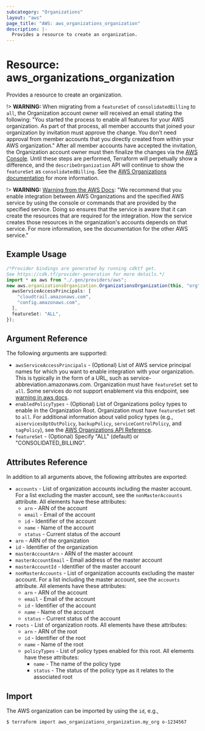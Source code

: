 ```yaml
---
subcategory: "Organizations"
layout: "aws"
page_title: "AWS: aws_organizations_organization"
description: |-
  Provides a resource to create an organization.
---
```


# Resource: aws\_organizations\_organization

Provides a resource to create an organization.

!> **WARNING:** When migrating from a `featureSet` of `consolidatedBilling` to `all`, the Organization account owner will received an email stating the following: "You started the process to enable all features for your AWS organization. As part of that process, all member accounts that joined your organization by invitation must approve the change. You don’t need approval from member accounts that you directly created from within your AWS organization." After all member accounts have accepted the invitation, the Organization account owner must then finalize the changes via the [AWS Console](https://console.aws.amazon.com/organizations/home#/organization/settings/migration-progress). Until these steps are performed, Terraform will perpetually show a difference, and the `describeOrganization` API will continue to show the `featureSet` as `consolidatedBilling`. See the [AWS Organizations documentation](https://docs.aws.amazon.com/organizations/latest/userguide/orgs_manage_org_support-all-features.html) for more information.

!> **WARNING:** [Warning from the AWS Docs](https://docs.aws.amazon.com/organizations/latest/APIReference/API_EnableAWSServiceAccess.html): "We recommend that you enable integration between AWS Organizations and the specified AWS service by using the console or commands that are provided by the specified service. Doing so ensures that the service is aware that it can create the resources that are required for the integration. How the service creates those resources in the organization's accounts depends on that service. For more information, see the documentation for the other AWS service."

## Example Usage

```typescript
/*Provider bindings are generated by running cdktf get.
See https://cdk.tf/provider-generation for more details.*/
import * as aws from "./.gen/providers/aws";
new aws.organizationsOrganization.OrganizationsOrganization(this, "org", {
  awsServiceAccessPrincipals: [
    "cloudtrail.amazonaws.com",
    "config.amazonaws.com",
  ],
  featureSet: "ALL",
});

```

## Argument Reference

The following arguments are supported:

* `awsServiceAccessPrincipals` - (Optional) List of AWS service principal names for which you want to enable integration with your organization. This is typically in the form of a URL, such as service-abbreviation.amazonaws.com. Organization must have `featureSet` set to `all`. Some services do not support enablement via this endpoint, see [warning in aws docs](https://docs.aws.amazon.com/organizations/latest/APIReference/API_EnableAWSServiceAccess.html).
* `enabledPolicyTypes` - (Optional) List of Organizations policy types to enable in the Organization Root. Organization must have `featureSet` set to `all`. For additional information about valid policy types (e.g., `aiservicesOptOutPolicy`, `backupPolicy`, `serviceControlPolicy`, and `tagPolicy`), see the [AWS Organizations API Reference](https://docs.aws.amazon.com/organizations/latest/APIReference/API_EnablePolicyType.html).
* `featureSet` - (Optional) Specify "ALL" (default) or "CONSOLIDATED\_BILLING".

## Attributes Reference

In addition to all arguments above, the following attributes are exported:

* `accounts` - List of organization accounts including the master account. For a list excluding the master account, see the `nonMasterAccounts` attribute. All elements have these attributes:
  * `arn` - ARN of the account
  * `email` - Email of the account
  * `id` - Identifier of the account
  * `name` - Name of the account
  * `status` - Current status of the account
* `arn` - ARN of the organization
* `id` - Identifier of the organization
* `masterAccountArn` - ARN of the master account
* `masterAccountEmail` - Email address of the master account
* `masterAccountId` - Identifier of the master account
* `nonMasterAccounts` - List of organization accounts excluding the master account. For a list including the master account, see the `accounts` attribute. All elements have these attributes:
  * `arn` - ARN of the account
  * `email` - Email of the account
  * `id` - Identifier of the account
  * `name` - Name of the account
  * `status` - Current status of the account
* `roots` - List of organization roots. All elements have these attributes:
  * `arn` - ARN of the root
  * `id` - Identifier of the root
  * `name` - Name of the root
  * `policyTypes` - List of policy types enabled for this root. All elements have these attributes:
    * `name` - The name of the policy type
    * `status` - The status of the policy type as it relates to the associated root

## Import

The AWS organization can be imported by using the `id`, e.g.,

```console
$ terraform import aws_organizations_organization.my_org o-1234567
```
